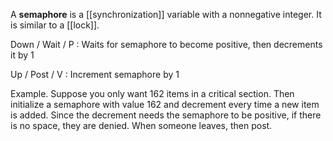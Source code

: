 A **semaphore** is a [[synchronization]] variable with a nonnegative integer. It is similar to a [[lock]].

Down / Wait / P
: Waits for semaphore to become positive, then decrements it by 1

Up / Post / V
: Increment semaphore by 1

Example. Suppose you only want 162 items in a critical section. Then initialize a semaphore with value 162 and decrement every time a new item is added. Since the decrement needs the semaphore to be positive, if there is no space, they are denied. When someone leaves, then post.